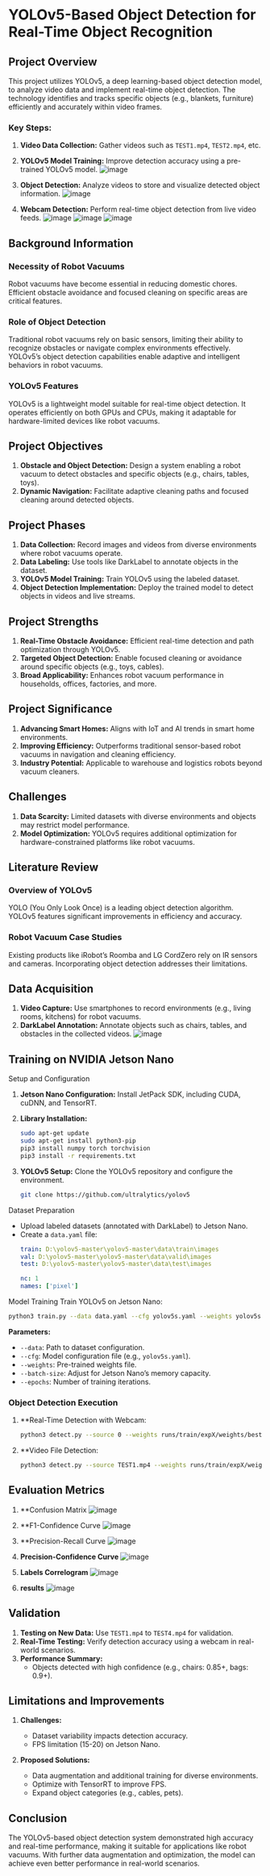 # YOLOv5-Based Object Detection for Real-Time Object Recognition

## Project Overview
This project utilizes YOLOv5, a deep learning-based object detection model, to analyze video data and implement real-time object detection. The technology identifies and tracks specific objects (e.g., blankets, furniture) efficiently and accurately within video frames.

### Key Steps:
1. **Video Data Collection:** Gather videos such as `TEST1.mp4`, `TEST2.mp4`, etc.
2. **YOLOv5 Model Training:** Improve detection accuracy using a pre-trained YOLOv5 model.
   ![image](https://github.com/user-attachments/assets/44fa0732-61aa-4162-b30d-6e39d9d270b6)

4. **Object Detection:** Analyze videos to store and visualize detected object information.
   ![image](https://github.com/user-attachments/assets/01cb4224-8e08-43bb-bf93-ce6ab153db28)

5. **Webcam Detection:** Perform real-time object detection from live video feeds.
   ![image](https://github.com/user-attachments/assets/d83a74a1-da9d-41fd-91eb-683a13ae973a)
   ![image](https://github.com/user-attachments/assets/c88832a7-fb14-4009-b7d2-7ed3754b82c4)
![image](https://github.com/user-attachments/assets/ad5a0244-6b48-4689-bc0b-74c8b4b22a9f)


## Background Information
### Necessity of Robot Vacuums
Robot vacuums have become essential in reducing domestic chores. Efficient obstacle avoidance and focused cleaning on specific areas are critical features.

### Role of Object Detection
Traditional robot vacuums rely on basic sensors, limiting their ability to recognize obstacles or navigate complex environments effectively. YOLOv5’s object detection capabilities enable adaptive and intelligent behaviors in robot vacuums.

### YOLOv5 Features
YOLOv5 is a lightweight model suitable for real-time object detection. It operates efficiently on both GPUs and CPUs, making it adaptable for hardware-limited devices like robot vacuums.

## Project Objectives
1. **Obstacle and Object Detection:** Design a system enabling a robot vacuum to detect obstacles and specific objects (e.g., chairs, tables, toys).
2. **Dynamic Navigation:** Facilitate adaptive cleaning paths and focused cleaning around detected objects.

## Project Phases
1. **Data Collection:** Record images and videos from diverse environments where robot vacuums operate.
2. **Data Labeling:** Use tools like DarkLabel to annotate objects in the dataset.
3. **YOLOv5 Model Training:** Train YOLOv5 using the labeled dataset.
4. **Object Detection Implementation:** Deploy the trained model to detect objects in videos and live streams.

## Project Strengths
1. **Real-Time Obstacle Avoidance:** Efficient real-time detection and path optimization through YOLOv5.
2. **Targeted Object Detection:** Enable focused cleaning or avoidance around specific objects (e.g., toys, cables).
3. **Broad Applicability:** Enhances robot vacuum performance in households, offices, factories, and more.

## Project Significance
1. **Advancing Smart Homes:** Aligns with IoT and AI trends in smart home environments.
2. **Improving Efficiency:** Outperforms traditional sensor-based robot vacuums in navigation and cleaning efficiency.
3. **Industry Potential:** Applicable to warehouse and logistics robots beyond vacuum cleaners.

## Challenges
1. **Data Scarcity:** Limited datasets with diverse environments and objects may restrict model performance.
2. **Model Optimization:** YOLOv5 requires additional optimization for hardware-constrained platforms like robot vacuums.

## Literature Review
### Overview of YOLOv5
YOLO (You Only Look Once) is a leading object detection algorithm. YOLOv5 features significant improvements in efficiency and accuracy.

### Robot Vacuum Case Studies
Existing products like iRobot’s Roomba and LG CordZero rely on IR sensors and cameras. Incorporating object detection addresses their limitations.

## Data Acquisition
1. **Video Capture:** Use smartphones to record environments (e.g., living rooms, kitchens) for robot vacuums.
2. **DarkLabel Annotation:** Annotate objects such as chairs, tables, and obstacles in the collected videos.
   ![image](https://github.com/user-attachments/assets/af7ea716-5cc2-41a2-beea-a0f0bbdc425d)


## Training on NVIDIA Jetson Nano
 Setup and Configuration
1. **Jetson Nano Configuration:** Install JetPack SDK, including CUDA, cuDNN, and TensorRT.
2. **Library Installation:**
   ```bash
   sudo apt-get update
   sudo apt-get install python3-pip
   pip3 install numpy torch torchvision
   pip3 install -r requirements.txt
   ```

3. **YOLOv5 Setup:** Clone the YOLOv5 repository and configure the environment.
   ```bash
   git clone https://github.com/ultralytics/yolov5
   ```

 Dataset Preparation
- Upload labeled datasets (annotated with DarkLabel) to Jetson Nano.
- Create a `data.yaml` file:
  ```yaml
  train: D:\yolov5-master\yolov5-master\data\train\images
  val: D:\yolov5-master\yolov5-master\data\valid\images
  test: D:\yolov5-master\yolov5-master\data\test\images

  nc: 1
  names: ['pixel']
  ```

 Model Training
Train YOLOv5 on Jetson Nano:
   ```bash
   python3 train.py --data data.yaml --cfg yolov5s.yaml --weights yolov5s.pt --batch-size 8 --epochs 20
   ```
   **Parameters:**
   - `--data`: Path to dataset configuration.
   - `--cfg`: Model configuration file (e.g., `yolov5s.yaml`).
   - `--weights`: Pre-trained weights file.
   - `--batch-size`: Adjust for Jetson Nano’s memory capacity.
   - `--epochs`: Number of training iterations.

### Object Detection Execution
1. **Real-Time Detection with Webcam:
   ```bash
   python3 detect.py --source 0 --weights runs/train/expX/weights/best.pt --img 640 --conf-thres 0.5
   ```
2. **Video File Detection:
   ```bash
   python3 detect.py --source TEST1.mp4 --weights runs/train/expX/weights/best.pt --img 640 --conf-thres 0.5
   ```

## Evaluation Metrics
1. **Confusion Matrix
   ![image](https://github.com/user-attachments/assets/51fb1060-c686-4033-ba0e-d28d763f3016)

2. **F1-Confidence Curve
   ![image](https://github.com/user-attachments/assets/aa6a47a4-1057-43e4-b48a-3c58cceec625)

3. **Precision-Recall Curve
 ![image](https://github.com/user-attachments/assets/9c93c11e-e3ae-4f12-941e-b0db41c1b7cf)

4. **Precision-Confidence Curve**
 ![image](https://github.com/user-attachments/assets/108b809f-60b8-4db8-803e-c3aa83f3aa7d)

5. **Labels Correlogram**
 ![image](https://github.com/user-attachments/assets/2082ef72-fe84-4655-8363-300f79c7429c)

6. **results**
![image](https://github.com/user-attachments/assets/b95dcf10-d220-4695-9f2a-5442a3e829a8)

## Validation
1. **Testing on New Data:** Use `TEST1.mp4` to `TEST4.mp4` for validation.
2. **Real-Time Testing:** Verify detection accuracy using a webcam in real-world scenarios.
3. **Performance Summary:**
   - Objects detected with high confidence (e.g., chairs: 0.85+, bags: 0.9+).

## Limitations and Improvements
1. **Challenges:**
   - Dataset variability impacts detection accuracy.
   - FPS limitation (15-20) on Jetson Nano.

2. **Proposed Solutions:**
   - Data augmentation and additional training for diverse environments.
   - Optimize with TensorRT to improve FPS.
   - Expand object categories (e.g., cables, pets).

## Conclusion
The YOLOv5-based object detection system demonstrated high accuracy and real-time performance, making it suitable for applications like robot vacuums. With further data augmentation and optimization, the model can achieve even better performance in real-world scenarios.
